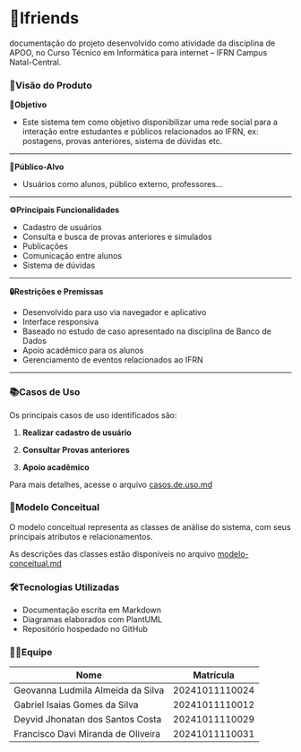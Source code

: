 # 📘Ifriends 

documentação do projeto desenvolvido como atividade da disciplina de APOO, no Curso Técnico em Informática para internet – IFRN
Campus Natal-Central.

### 📌Visão do Produto

**🎯Objetivo**

- Este sistema tem como objetivo disponibilizar uma rede social para a interação entre estudantes e públicos relacionados ao IFRN,
ex: postagens, provas anteriores, sistema de dúvidas etc.


---

**👥Público-Alvo**

- Usuários como alunos, público externo, professores...

---

**⚙️Principais Funcionalidades**

- Cadastro de usuários
- Consulta e busca de provas anteriores e simulados
- Publicações 
- Comunicação entre alunos
- Sistema de dúvidas

---

**🔒Restrições e Premissas**

- Desenvolvido para uso via navegador e aplicativo
- Interface responsiva
- Baseado no estudo de caso apresentado na disciplina de Banco de Dados
- Apoio acadêmico para os alunos 
- Gerenciamento de eventos relacionados ao IFRN


---

### 📚Casos de Uso

Os principais casos de uso identificados são:

1. **Realizar cadastro de usuário**

2. **Consultar Provas anteriores**

3. **Apoio acadêmico**


Para mais detalhes, acesse o arquivo [casos.de.uso.md](https://github.com/Isaque-Ias/IFriends/blob/main/casos.de.uso.md)

### 🧠Modelo Conceitual

O modelo conceitual representa as classes de análise do sistema, com seus principais atributos e relacionamentos.

As descrições das classes estão disponíveis no arquivo [modelo-conceitual.md](https://github.com/Isaque-Ias/IFriends/blob/main/modelo-conceitual.md)

### 🛠️Tecnologias Utilizadas
- Documentação escrita em Markdown
- Diagramas elaborados com PlantUML
- Repositório hospedado no GitHub

### 👨‍💻Equipe

| Nome                                  | Matrícula          | 
|---------------------------------------|--------------------|
| Geovanna Ludmila Almeida da Silva     | 20241011110024     |
| Gabriel Isaias Gomes da Silva         | 20241011110012     |
| Deyvid Jhonatan dos Santos Costa      | 20241011110029     |
| Francisco Davi Miranda de Oliveira    | 20241011110031     |


